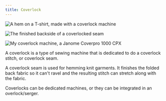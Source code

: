 ```yaml
---
title: Coverlock
---
```

![A hem on a T-shirt, made with a coverlock machine](/img/sewing/coverlock-hem.jpg)

![The finished backside of a coverlocked seam](/img/sewing/coverlock.jpg)

![My coverlock machine, a Janome Coverpro 1000 CPX](/img/sewing/janome-coverpro.jpg)

A coverlock is a type of sewing machine that is dedicated to do a coverlock stitch, or coverlock seam.

A coverlock seam is used for hemming knit garments. It finishes the folded back fabric so it can't ravel and the resulting stitch can stretch along with the fabric.

Coverlocks can be dedicated machines, or they can be integrated in an overlock/serger.
